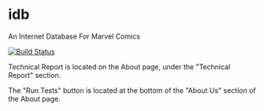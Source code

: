 # idb
An Internet Database For Marvel Comics

[![Build Status](https://travis-ci.org/pmauldin/idb.svg?branch=master)](https://travis-ci.org/pmauldin/idb)

Technical Report is located on the About page, under the "Technical Report" section.

The "Run Tests" button is located at the bottom of the "About Us" section of the About page.